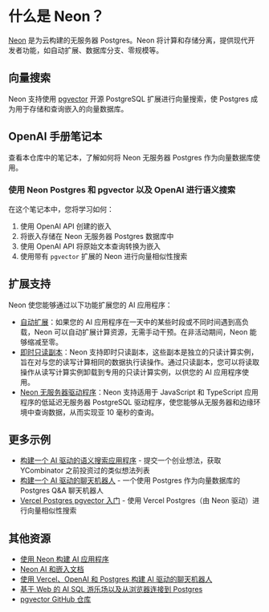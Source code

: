 # 什么是 Neon？

[Neon](https://neon.tech/) 是为云构建的无服务器 Postgres。Neon 将计算和存储分离，提供现代开发者功能，如自动扩展、数据库分支、零规模等。

## 向量搜索

Neon 支持使用 [pgvector](https://neon.tech/docs/extensions/pgvector) 开源 PostgreSQL 扩展进行向量搜索，使 Postgres 成为用于存储和查询嵌入的向量数据库。

## OpenAI 手册笔记本

查看本仓库中的笔记本，了解如何将 Neon 无服务器 Postgres 作为向量数据库使用。

### 使用 Neon Postgres 和 pgvector 以及 OpenAI 进行语义搜索

在这个笔记本中，您将学习如何：

1. 使用 OpenAI API 创建的嵌入
2. 将嵌入存储在 Neon 无服务器 Postgres 数据库中
3. 使用 OpenAI API 将原始文本查询转换为嵌入
4. 使用带有 `pgvector` 扩展的 Neon 进行向量相似性搜索

## 扩展支持

Neon 使您能够通过以下功能扩展您的 AI 应用程序：

- [自动扩展](https://neon.tech/docs/introduction/read-replicas)：如果您的 AI 应用程序在一天中的某些时段或不同时间遇到高负载，Neon 可以自动扩展计算资源，无需手动干预。在非活动期间，Neon 能够缩减至零。
- [即时只读副本](https://neon.tech/docs/introduction/read-replicas)：Neon 支持即时只读副本，这些副本是独立的只读计算实例，旨在对与您的读写计算相同的数据执行读操作。通过只读副本，您可以将读取操作从读写计算实例卸载到专用的只读计算实例，以供您的 AI 应用程序使用。
- [Neon 无服务器驱动程序](https://neon.tech/docs/serverless/serverless-driver)：Neon 支持适用于 JavaScript 和 TypeScript 应用程序的低延迟无服务器 PostgreSQL 驱动程序，使您能够从无服务器和边缘环境中查询数据，从而实现亚 10 毫秒的查询。

## 更多示例

- [构建一个 AI 驱动的语义搜索应用程序](https://github.com/neondatabase/yc-idea-matcher) - 提交一个创业想法，获取 YCombinator 之前投资过的类似想法列表
- [构建一个 AI 驱动的聊天机器人](https://github.com/neondatabase/ask-neon) - 一个使用 Postgres 作为向量数据库的 Postgres Q&A 聊天机器人
- [Vercel Postgres pgvector 入门](https://vercel.com/templates/next.js/postgres-pgvector) - 使用 Vercel Postgres（由 Neon 驱动）进行向量相似性搜索

## 其他资源

- [使用 Neon 构建 AI 应用程序](https://neon.tech/ai)
- [Neon AI 和嵌入文档](https://neon.tech/docs/ai/ai-intro)
- [使用 Vercel、OpenAI 和 Postgres 构建 AI 驱动的聊天机器人](neon.tech/blog/building-an-ai-powered-chatbot-using-vercel-openai-and-postgres)
- [基于 Web 的 AI SQL 游乐场以及从浏览器连接到 Postgres](https://neon.tech/blog/postgres-ai-playground)
- [pgvector GitHub 仓库](https://github.com/pgvector/pgvector)
